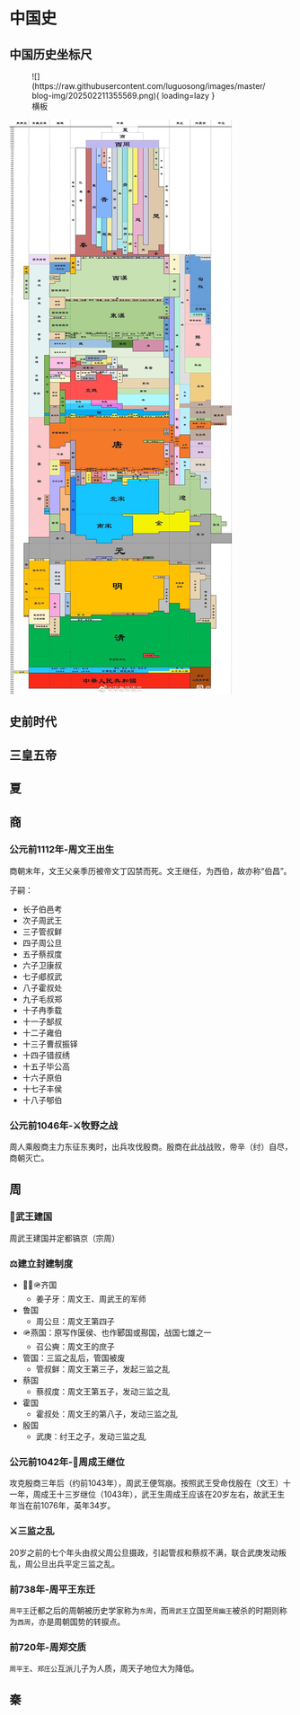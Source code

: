 # 中国史

## 中国历史坐标尺

<figure markdown="span">
  ![](https://raw.githubusercontent.com/luguosong/images/master/blog-img/202502211355569.png){ loading=lazy }
  <figcaption>横板</figcaption>
</figure>

<img style="max-height: none;max-width: 80%" src="https://raw.githubusercontent.com/luguosong/images/master/blog-img/202502211354837.png">

## 史前时代

## 三皇五帝

## 夏

## 商

### 公元前1112年-周文王出生

商朝末年，文王父亲季历被帝文丁囚禁而死。文王继任，为西伯，故亦称“伯昌”。

子嗣：

- 长子伯邑考
- 次子周武王
- 三子管叔鲜
- 四子周公旦
- 五子蔡叔度
- 六子卫康叔
- 七子郕叔武
- 八子霍叔处
- 九子毛叔郑
- 十子冉季载
- 十一子郜叔
- 十二子雍伯
- 十三子曹叔振铎
- 十四子错叔绣
- 十五子毕公高
- 十六子原伯
- 十七子丰侯
- 十八子郇伯

### 公元前1046年-⚔️牧野之战

周人乘殷商主力东征东夷时，出兵攻伐殷商。殷商在此战战败，帝辛（纣）自尽，商朝灭亡。

## 周

### 👑武王建国

周武王建国并定都镐京（宗周）

### ⚖️建立封建制度

- 👍🏻🪖齐国
    - 姜子牙：周文王、周武王的军师
- 鲁国
    - 周公旦：周文王第四子
- 🪖燕国：原写作匽侯、也作郾国或酀国，战国七雄之一
    - 召公奭：周文王的庶子
- 管国：三监之乱后，管国被废
    - 管叔鲜：周文王第三子，发起三监之乱
- 蔡国
    - 蔡叔度：周文王第五子，发动三监之乱
- 霍国
    - 霍叔处：周文王的第八子，发动三监之乱
- 殷国
	- 武庚：纣王之子，发动三监之乱

### 公元前1042年-👑周成王继位

攻克殷商三年后（约前1043年），周武王便驾崩。按照武王受命伐殷在（文王）十一年，周成王十三岁继位（1043年），武王生周成王应该在20岁左右，故武王生年当在前1076年，英年34岁。

### ⚔️三监之乱

20岁之前的七个年头由叔父周公旦摄政，引起管叔和蔡叔不满，联合武庚发动叛乱，周公旦出兵平定三监之乱。

### 前738年-周平王东迁

`周平王`迁都之后的周朝被历史学家称为`东周`，而`周武王`立国至`周幽王`被杀的时期则称为`西周`，亦是周朝国势的转捩点。

### 前720年-周郑交质

`周平王`、`郑庄公`互派儿子为人质，周天子地位大为降低。

## 秦
